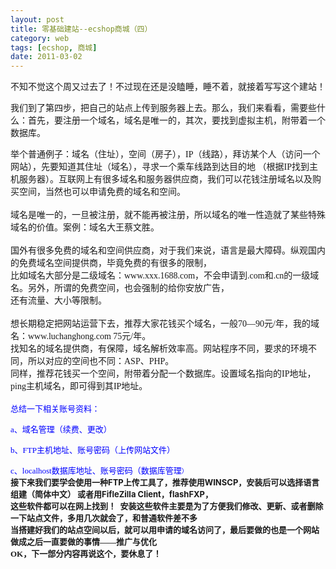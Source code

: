 ```yaml
---
layout: post
title: 零基础建站--ecshop商城（四）
category: web
tags: [ecshop, 商城]
date: 2011-03-02
---
```

<p>不知不觉这个周又过去了！不过现在还是没瞌睡，睡不着，就接着写写这个建站！</p>
<p>我们到了第四步，把自己的站点上传到服务器上去。那么，我们来看看，需要些什么：首先，要注册一个域名，域名是唯一的，其次，要找到虚拟主机，附带着一个数据库。</p>
<p>举个普通例子：域名（住址），空间（房子），<font face="Times New Roman">IP</font><font face="宋体">（线路），拜访某个人（访问一个网站），先要知道其住址（域名），寻求一个乘车线路到达目的地 （根据</font><font face="Times New Roman">IP</font><font face="宋体">找到主机服务器）。</font>互联网上有很多域名和服务器供应商，我们可以花钱注册域名以及购买空间，当然也可以申请免费的域名和空间。<br />
<br />
<span style="font-family: '宋体';">域名是唯一的，一旦被注册，就不能再被注册，所以域名的唯一性造就了某些特殊域名的价值。案例：域名大王蔡文胜。</span><br />
<br />
<span style="font-family: '宋体';">国外有很多免费的域名和空间供应商，对于我们来说，语言是最大障碍。纵观国内的免费域名空间提供商，毕竟免费的有很多的限制，<br />
比如域名大部分是二级域名：www.xxx.1688.com，不会申请到.com和.cn的一级域名。另外，所谓的免费空间，也会强制的给你安放广告，<br />
还有流量、大小等限制。</span><br />
<br />
<span style="font-family: '宋体';">想长期稳定把网站运营下去，推荐大家花钱买个域名，一般70&mdash;90元/年，我的域名：www.luchanghong.com 75元/年。<br />
找知名的域名提供商，有保障，域名解析效率高。网站程序不同，要求的环境不同，所以对应的空间也不同：ASP、PHP。<br />
同样，推荐花钱买一个空间，附带着分配一个数据库。设置域名指向的IP地址，ping主机域名，即可得到其IP地址。</span><br />
<br />
<span style="font-size: small;"><span style="color: rgb(0, 0, 255); font-family: '宋体';">总结一下相关账号资料：</span></span></p>
<p><span style="font-size: small;"><span style="color: rgb(0, 0, 255); font-family: '宋体';">a、</span><span style="color: rgb(0, 0, 255); font-family: '宋体';">域名管理（续费、更改）</span></span></p>
<p><span style="font-size: small;"><span style="color: rgb(0, 0, 255); font-family: '宋体';">b、</span><span style="color: rgb(0, 0, 255); font-family: '宋体';">FTP主机地址、账号密码（上传网站文件）</span></span></p>
<p><span style="font-size: small;"><span style="color: rgb(0, 0, 255); font-family: '宋体';">c、</span><span style="color: rgb(0, 0, 255); font-family: '宋体';">localhost数据库地址、账号密码（数据库管理<span style="font-family: monospace;">）<br />
</span></span></span><span style="font-size: small;"><span style="font-weight: bold;">接下来我们要学会使用一种FTP上传工具了，推荐使用WINSCP，安装后可以选择语言组建（简体中文） </span><span style="font-weight: bold;">或者用FifleZilla Client，flashFXP</span></span><strong><span style="font-family: 仿宋_GB2312;"><span style="font-size: small;">，<br />
这些软件都可以在网上找到！&nbsp; 安装这些软件主要是为了方便我们修改、更新、或者删除一下站点文件，多用几次就会了，和普通软件差不多 <br />
当搭建好我们的站点空间以后，就可以用申请的域名访问了，最后要做的也是一个网站做成之后一直要做的事情&mdash;&mdash;推广与优化<br />
OK，下一部分内容再说这个，要休息了！<br />
</span></span></strong></p>
<p>&nbsp;</p>
